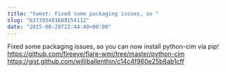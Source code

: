 ```yaml
---
title: "tweet: Fixed some packaging issues, so "
slug: "637395401688154112"
date: "2015-08-28T22:44:40+00:00"
---
```

Fixed some packaging issues, so you can now install python-cim via pip! https://github.com/fireeye/flare-wmi/tree/master/python-cim https://gist.github.com/williballenthin/c14c4f960e25b8ab1cff